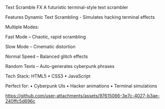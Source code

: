 Text Scramble FX
A futuristic terminal-style text scrambler

Features
Dynamic Text Scrambling - Simulates hacking terminal effects

Multiple Modes:

Fast Mode – Chaotic, rapid scrambling

Slow Mode – Cinematic distortion

Normal Speed – Balanced glitch effects

Random Texts – Auto-generates cyberpunk phrases

Tech Stack:
HTML5 • CSS3 • JavaScript

Perfect for:
• Cyberpunk UIs • Hacker animations • Terminal simulations


https://github.com/user-attachments/assets/97615066-3e7c-4027-b3ae-240ffc5d696c

